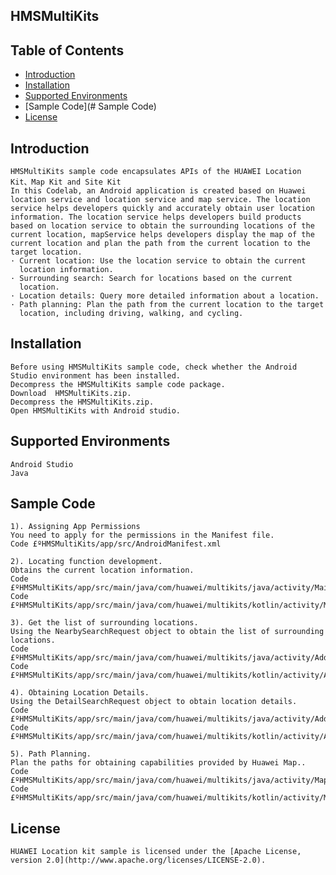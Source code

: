 ##  HMSMultiKits


## Table of Contents

 * [Introduction](#introduction)
 * [Installation](#installation)
 * [Supported Environments](#supported-environments)
 * [Sample Code](# Sample Code)
 * [License](#license)


## Introduction
    HMSMultiKits sample code encapsulates APIs of the HUAWEI Location Kit、Map Kit and Site Kit
    In this Codelab, an Android application is created based on Huawei location service and location service and map service. The location service helps developers quickly and accurately obtain user location information. The location service helps developers build products based on location service to obtain the surrounding locations of the current location, mapService helps developers display the map of the current location and plan the path from the current location to the target location.
    · Current location: Use the location service to obtain the current 
      location information.
    · Surrounding search: Search for locations based on the current 
      location.
    · Location details: Query more detailed information about a location.
    · Path planning: Plan the path from the current location to the target 
      location, including driving, walking, and cycling.


## Installation
    Before using HMSMultiKits sample code, check whether the Android Studio environment has been installed. 
    Decompress the HMSMultiKits sample code package.
    Download  HMSMultiKits.zip.
    Decompress the HMSMultiKits.zip.
    Open HMSMultiKits with Android studio.

    
## Supported Environments
	Android Studio
	Java


## Sample Code

    1). Assigning App Permissions
    You need to apply for the permissions in the Manifest file.
    Code £ºHMSMultiKits/app/src/AndroidManifest.xml
    
    2). Locating function development.
    Obtains the current location information.
    Code £ºHMSMultiKits/app/src/main/java/com/huawei/multikits/java/activity/MainActivity.java
    Code £ºHMSMultiKits/app/src/main/java/com/huawei/multikits/kotlin/activity/MainActivity.kt

    3). Get the list of surrounding locations.
    Using the NearbySearchRequest object to obtain the list of surrounding locations.
    Code £ºHMSMultiKits/app/src/main/java/com/huawei/multikits/java/activity/AddressListActivity.java
    Code £ºHMSMultiKits/app/src/main/java/com/huawei/multikits/kotlin/activity/AddressListActivity.kt

    4). Obtaining Location Details.
    Using the DetailSearchRequest object to obtain location details.
    Code £ºHMSMultiKits/app/src/main/java/com/huawei/multikits/java/activity/AddressDetailActivity.java
    Code £ºHMSMultiKits/app/src/main/java/com/huawei/multikits/kotlin/activity/AddressDetailActivity.kt

    5). Path Planning.
    Plan the paths for obtaining capabilities provided by Huawei Map..
    Code £ºHMSMultiKits/app/src/main/java/com/huawei/multikits/java/activity/MapDetailActivity.java
    Code £ºHMSMultiKits/app/src/main/java/com/huawei/multikits/kotlin/activity/MapDetailActivity.kt


##  License
    HUAWEI Location kit sample is licensed under the [Apache License, version 2.0](http://www.apache.org/licenses/LICENSE-2.0).

